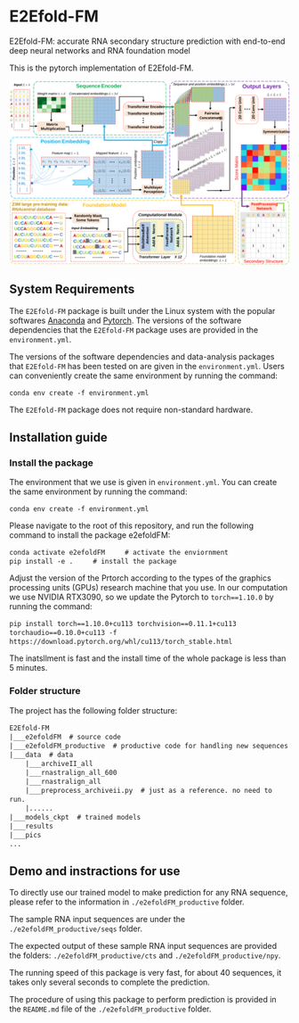# E2Efold-FM 
E2Efold-FM: accurate RNA secondary structure prediction with end-to-end deep neural networks and RNA foundation model

This is the pytorch implementation of E2Efold-FM.


![Overview](./pics/E2Efold-FM_overview.svg)






## System Requirements

The `E2Efold-FM` package is built under the Linux system with the popular softwares [Anaconda](https://www.anaconda.com/) and [Pytorch](https://pytorch.org/). The versions of the software dependencies that the `E2Efold-FM` package uses are provided in the `environment.yml`.



The versions of the software dependencies and data-analysis packages that `E2Efold-FM` has been tested on are given in the `environment.yml`. Users can conveniently create the same environment by running the command:
```
conda env create -f environment.yml
```


The `E2Efold-FM` package does not require non-standard hardware.






## Installation guide


### Install the package
The environment that we use is given in `environment.yml`. You can create the same environment by running the command:
```
conda env create -f environment.yml
```


Please navigate to the root of this repository, and run the following command to install the package e2efoldFM:
```
conda activate e2efoldFM     # activate the enviornment
pip install -e .     # install the package
```


Adjust the version of the Prtorch according to the types of the graphics processing units (GPUs) research machine that you use. In our computation we use NVIDIA RTX3090, so we update the Pytorch to `torch==1.10.0` by running the command:
```
pip install torch==1.10.0+cu113 torchvision==0.11.1+cu113 torchaudio==0.10.0+cu113 -f https://download.pytorch.org/whl/cu113/torch_stable.html
```


The inatsllment is fast and the install time of the whole package is less than 5 minutes. 




### Folder structure

The project has the following folder structure:

```
E2Efold-FM
|___e2efoldFM  # source code
|___e2efoldFM_productive  # productive code for handling new sequences
|___data  # data
    |___archiveII_all
    |___rnastralign_all_600
    |___rnastralign_all
    |___preprocess_archiveii.py  # just as a reference. no need to run.
    |......
|___models_ckpt  # trained models
|___results
|___pics
...
```





## Demo and instractions for use

To directly use our trained model to make prediction for any RNA sequence, please refer to the information in `./e2efoldFM_productive` folder.


The sample RNA input sequences are under the `./e2efoldFM_productive/seqs` folder.


The expected output of these sample RNA input sequences are provided the folders: `./e2efoldFM_productive/cts` and `./e2efoldFM_productive/npy`.


The running speed of this package is very fast, for about 40 sequences, it takes only several seconds to complete the prediction.


The procedure of using this package to perform prediction is provided in the `README.md` file of the `./e2efoldFM_productive` folder.




